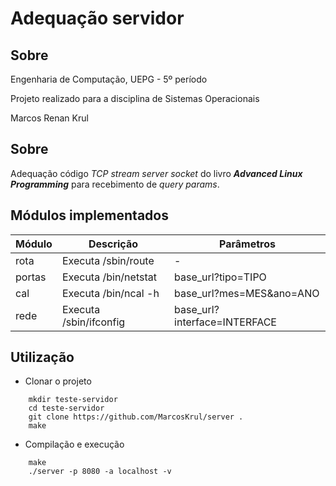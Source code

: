 # Adequação servidor

## Sobre

Engenharia de Computação, UEPG - 5º período

Projeto realizado para a disciplina de Sistemas Operacionais

Marcos Renan Krul

## Sobre

Adequação código *TCP stream server socket* do livro ***Advanced Linux Programming*** para recebimento de *query params*.

## Módulos implementados

| Módulo | Descrição              | Parâmetros                   |
|---     |---                     |---                           |
| rota   | Executa /sbin/route    | -                            |
| portas | Executa /bin/netstat   | base_url?tipo=TIPO           |
| cal    | Executa /bin/ncal -h   | base_url?mes=MES&ano=ANO     |
| rede   | Executa /sbin/ifconfig | base_url?interface=INTERFACE |

## Utilização

* Clonar o projeto

```
    mkdir teste-servidor
    cd teste-servidor
    git clone https://github.com/MarcosKrul/server .
    make
```

* Compilação e execução

```
    make
    ./server -p 8080 -a localhost -v
```
